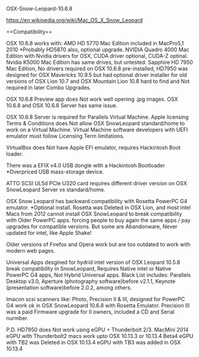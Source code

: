 OSX-Snow-Leopard-10.6.8

https://en.wikipedia.org/wiki/Mac_OS_X_Snow_Leopard

==Compatibility==

OSX 10.6.8 works with:
AMD HD 5770 Mac Edition included in MacPro5,1 2010 *Probably HD5870 also, optional upgrade.
NVIDIA Quadro 4000 Mac Edition with Nvidia drivers for OSX, CUDA driver optional, CUDA-Z optinal.
Nvidia K5000 Mac Edition has same drives, but untested.
Sapphire HD 7950 Mac Edition, No drivers required on OSX 10.6.8 pre-installed, 
HD7950 was designed for OSX Mavericks 10.9.5 but had optional driver installer for old versions of OSX Lion 10.7 and OSX Mountain Lion 10.8
hard to find and Not required in later Combo Upgrades.

OSX 10.6.8 Preview app does Not work well opening .jpg images.
OSX 10.6.8 and OSX 10.6.8 Server has same issue.

OSX 10.6.8 Server is required for Parallels Virtual Machine.
Apple licensing Terms & Conditions does Not allow OSX SnowLeopard standard/home to work on a Virtual Machine.
Virtual Machine software developers with UEFI emulator must follow Licensing Term limitations.

VirtualBox does Not have Apple EFI emulator, requires Hackintosh Boot loader.

There was a EFIX v4.0 USB dongle with a Hackintosh Bootloader *Overpriced USB mass-storage device.

ATTO SCSI UL5d PCIe U320 card requires different driver version on OSX SnowLeopard Server vs standard/home.

OSX Snow Leopard has backward compatibility with Rosetta PowerPC G4 emulator. *Optional install.
Rosetta was Deleted in OSX Lion, 
and most intel Macs from 2012 cannot install OSX SnowLeopard to break compatibility with Older PowerPC apps.
forcing people to buy again the same apps / pay upgrades for compatible versions.
But some are Abandonware, Never updated for intel, like Apple Shake!

Older versions of Firefox and Opera work but are too outdated to work with modern web pages.

Universal Apps desgined for hydrid intel version of OSX Leopard 10.5.8 break compatibility in SnowLeopard,
Requires Native intel or Native PowerPC G4 apps, Not Hybrid Universal apps. 
Black List includes: 
Parallels Desktop v3.0, 
Aperture (photography software)before v2.1.1,
Keynote (presentation software)before 2.0.2, 
among others.

Imacon scsi scanners like: Photo, Precision II & III,
designed for PowerPC G4 work ok in OSX SnowLeopard 10.6.8 with Rosetta Emulator.
Precision III was a paid Firmware upgrade for II owners, included a CD and Serial nurmber.

P.D. HD7950 does Not work using eGPU + Thunderbolt 2/3. 
MacMini 2014
eGPU with Thunderbolt2 macs work upto OSX 10.13.3 or 10.13.4 Beta4
eGPU with TB2 was Deleted in OSX 10.13.4
eGPU with TB3 was added in OSX 10.13.4


